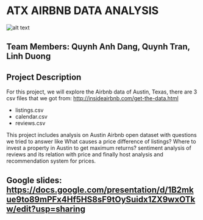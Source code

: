 
# ATX AIRBNB DATA ANALYSIS
![alt text](https://www.smdp.com/wp-content/uploads/2017/04/Airbnb.jpeg)

## Team Members: Quynh Anh Dang, Quynh Tran, Linh Duong

## Project Description

For this project, we will explore the Airbnb data of Austin, Texas, there are 3 csv files that we got from: http://insideairbnb.com/get-the-data.html

* listings.csv 
* calendar.csv
* reviews.csv


This project includes analysis on Austin Airbnb open dataset with questions we tried to answer like What causes a price difference of listings? Where to invest a property in Austin to get maximum returns? sentiment analysis of reviews and its relation with price and finally host analysis and recommendation system for prices.

## Google slides: https://docs.google.com/presentation/d/1B2mkue9to89mPFx4Hf5HS8sF9tOySuidx1ZX9wxOTkw/edit?usp=sharing
